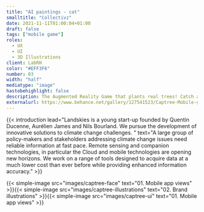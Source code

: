 ```yaml
---
title: "AI paintings - cat"
smalltitle: "Collectivz"
date: 2021-11-11T01:00:04+01:00
draft: false
tags: ["mobile game"]
roles:
  - UX
  - UI
  - 3D Illustrations
client: LabRH
color: "#EFF3F6"
number: 03
width: "half"
mediatype: "image"
hastobehighlight: false
description: The Augmented Reality Game that plants real trees! Catch as many trees as possible near you and reforest soils around the world
externalurl: https://www.behance.net/gallery/127541523/Captree-Mobile-game
---
```


<!--more-->

{{< introduction lead="Landskies is a young start-up founded by Quentin Ducenne, Aurélien James and Nils Bourland. We pursue the development of innovative solutions to climate change challenges. " text="A large group of policy-makers and stakeholders addressing climate change issues need reliable information at fast pace. Remote sensing and companion technologies, in particular the Cloud and mobile technologies are opening new horizons. We work on a range of tools designed to acquire data at a much lower cost than ever before while providing enhanced information accuracy."  >}}

{{< simple-image src="images/captree-face" text="01. Mobile app views" >}}{{< simple-image src="images/captree-illustrations" text="02. Brand illustrations" >}}{{< simple-image src="images/captree-ui" text="01. Mobile app views" >}}
